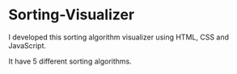 # Sorting-Visualizer
I developed this sorting algorithm visualizer using HTML, CSS and JavaScript.

It have 5 different sorting algorithms.
